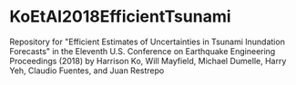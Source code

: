 # KoEtAl2018EfficientTsunami
Repository for "Efficient Estimates of Uncertainties in Tsunami Inundation Forecasts" in the Eleventh U.S. Conference on Earthquake Engineering Proceedings (2018) by Harrison Ko, Will Mayfield, Michael Dumelle, Harry Yeh, Claudio Fuentes, and Juan Restrepo
